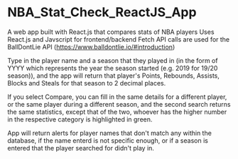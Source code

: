 # NBA_Stat_Check_ReactJS_App
A web app built with React.js that compares stats of NBA players
Uses React.js and Javscript for frontend/backend
Fetch API calls are used for the BallDontLie API (https://www.balldontlie.io/#introduction)

Type in the player name and a season that they played in (in the form of YYYY which represents the year the season started (e.g. 2019 for 19/20 season)), and the app will return that player's Points, Rebounds, Assists, Blocks and Steals for that season to 2 decimal places.

If you select Compare, you can fill in the same details for a different player, or the same player during a different season, and the second search returns the same statistics, except that of the two, whoever has the higher number in the respective category is highlighted in green. 

App will return alerts for player names that don't match any within the database, if the name enterd is not specific enough, or if a season is entered that the player searched for didn't play in. 
